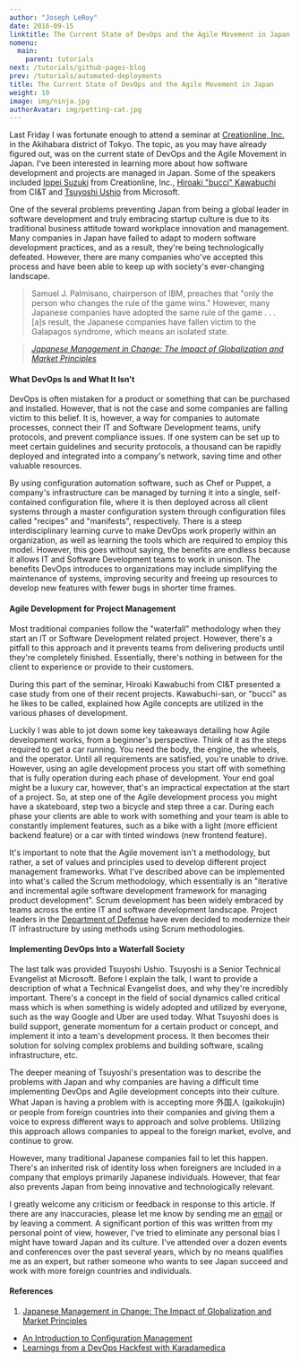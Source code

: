```yaml
---
author: "Joseph LeRoy"
date: 2016-09-15
linktitle: The Current State of DevOps and the Agile Movement in Japan
nomenu:
  main:
    parent: tutorials
next: /tutorials/github-pages-blog
prev: /tutorials/automated-deployments
title: The Current State of DevOps and the Agile Movement in Japan
weight: 10
image: img/ninja.jpg
authorAvatar: img/petting-cat.jpg
---
```


Last Friday I was fortunate enough to attend a seminar at [Creationline, Inc.](http://www.creationline.com/en/) in the Akihabara district of Tokyo. The topic, as you may have already figured out, was on the current state of DevOps and the Agile Movement in Japan. I've been interested in learning more about how software development and projects are managed in Japan. Some of the speakers included [Ippei Suzuki](https://twitter.com/CloudNewsCenter) from Creationline, Inc., [Hiroaki "bucci" Kawabuchi](http://www.ciandt.com/home) from CI&T and [Tsuyoshi Ushio](https://twitter.com/sandayuu) from Microsoft.

One of the several problems preventing Japan from being a global leader in software development and truly embracing startup culture is due to its traditional business attitude toward workplace innovation and management. Many companies in Japan have failed to adapt to modern software development practices, and as a result, they're being technologically defeated. However, there are many companies who've accepted this process and have been able to keep up with society's ever-changing landscape.

> Samuel J. Palmisano, chairperson of IBM, preaches that "only the person who changes the rule of the game wins." However, many Japanese companies have adopted the same rule of the game . . . [a]s result, the Japanese companies have fallen victim to the Galapagos syndrome, which means an isolated state.

> [*Japanese Management in Change: The Impact of Globalization and Market Principles*](http://www.springer.com/us/book/9784431550952)

#### What DevOps Is and What It Isn't
DevOps is often mistaken for a product or something that can be purchased and installed. However, that is not the case and some companies are falling victim to this belief. It is, however, a way for companies to automate processes, connect their IT and Software Development teams, unify protocols, and prevent compliance issues. If one system can be set up to meet certain guidelines and security protocols, a thousand can be rapidly deployed and integrated into a company's network, saving time and other valuable resources.

By using configuration automation software, such as Chef or Puppet, a company's infrastructure can be managed by turning it into a single, self-contained configuration file, where it is then deployed across all client systems through a master configuration system through configuration files called "recipes" and "manifests", respectively. There is a steep interdisciplinary learning curve to make DevOps work properly within an organization, as well as learning the tools which are required to employ this model. However, this goes without saying, the benefits are endless because it allows IT and Software Development teams to work in unison. The benefits DevOps introduces to organizations may include simplifying the maintenance of systems, improving security and freeing up resources to develop new features with fewer bugs in shorter time frames.

#### Agile Development for Project Management
Most traditional companies follow the "waterfall" methodology when they start an IT or Software Development related project. However, there's a pitfall to this approach and it prevents teams from delivering products until they're completely finished. Essentially, there's nothing in between for the client to experience or provide to their customers.

During this part of the seminar, Hiroaki Kawabuchi from CI&T presented a case study from one of their recent projects. Kawabuchi-san, or "bucci" as he likes to be called, explained how Agile concepts are utilized in the various phases of development.

Luckily I was able to jot down some key takeaways detailing how Agile development works, from a beginner's perspective. Think of it as the steps required to get a car running. You need the body, the engine, the wheels, and the operator. Until all requirements are satisfied, you're unable to drive. However, using an agile development process you start off with something that is fully operation during each phase of development. Your end goal might be a luxury car, however, that's an impractical expectation at the start of a project. So, at step one of the Agile development process you might have a skateboard, step two a bicycle and step three a car. During each phase your clients are able to work with something and your team is able to constantly implement features, such as a bike with a light (more efficient backend feature) or a car with tinted windows (new frontend feature).

It's important to note that the Agile movement isn't a methodology, but rather, a set of values and principles used to develop different project management frameworks. What I've described above can be implemented into what's called the Scrum methodology, which essentially is an "iterative and incremental agile software development framework for managing product development". Scrum development has been widely embraced by teams across the entire IT and software development landscape. Project leaders in the [Department of Defense](https://www.mitre.org/sites/default/files/publications/MITRE-Defense-Agile-Acquisition-Guide.pdf) have even decided to modernize their IT infrastructure by using methods using Scrum methodologies.

#### Implementing DevOps Into a Waterfall Society
The last talk was provided Tsuyoshi Ushio. Tsuyoshi is a Senior Technical Evangelist at Microsoft. Before I explain the talk, I want to provide a description of what a Technical Evangelist does, and why they're incredibly important. There's a concept in the field of social dynamics called critical mass which is when something is widely adopted and utilized by everyone, such as the way Google and Uber are used today. What Tsuyoshi does is build support, generate momentum for a certain product or concept, and implement it into a team's development process. It then becomes their solution for solving complex problems and building software, scaling infrastructure, etc.

The deeper meaning of Tsuyoshi's presentation was to describe the problems with Japan and why companies are having a difficult time implementing DevOps and Agile development concepts into their culture. What Japan is having a problem with is accepting more 外国人 (gaikokujin) or people from foreign countries into their companies and giving them a voice to express different ways to approach and solve problems. Utilizing this approach allows companies to appeal to the foreign market, evolve, and continue to grow.

However, many traditional Japanese companies fail to let this happen. There's an inherited risk of identity loss when foreigners are included in a company that employs primarily Japanese individuals. However, that fear also prevents Japan from being innovative and technologically relevant.

I greatly welcome any criticism or feedback in response to this article. If there are any inaccuracies, please let me know by sending me an [email](https://www.josephbleroy.com/contact/) or by leaving a comment. A significant portion of this was written from my personal point of view, however, I've tried to eliminate any personal bias I might have toward Japan and its culture. I've attended over a dozen events and conferences over the past several years, which by no means qualifies me as an expert, but rather someone who wants to see Japan succeed and work with more foreign countries and individuals.

#### References

1. [Japanese Management in Change: The Impact of Globalization and Market Principles](http://www.springer.com/us/book/9784431550952)
* [An Introduction to Configuration Management](https://www.digitalocean.com/community/tutorials/an-introduction-to-configuration-management)
* [Learnings from a DevOps Hackfest with Karadamedica](http://microsoftdevops.github.io/devops/2016/05/24/karadamedica.html)